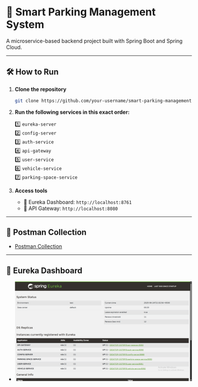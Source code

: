 
# 🚗 Smart Parking Management System

A microservice-based backend project built with Spring Boot and Spring Cloud.

---

## 🛠 How to Run

1. **Clone the repository**
   ```bash
   git clone https://github.com/your-username/smart-parking-management-system.git
   ```

2. **Run the following services in this exact order:**

   1️⃣ `eureka-server`  
   2️⃣ `config-server`  
   3️⃣ `auth-service`  
   4️⃣ `api-gateway`  
   5️⃣ `user-service`  
   6️⃣ `vehicle-service`  
   7️⃣ `parking-space-service`  

3. **Access tools**
   - 🔗 Eureka Dashboard: `http://localhost:8761`
   - 🔗 API Gateway: `http://localhost:8080`

---

## 📂 Postman Collection

- [Postman Collection](./postman_collection.json)

---

## 📸 Eureka Dashboard

- ![Eureka Dashboard](./docs/screenshots/eureka_dashboard.png)
